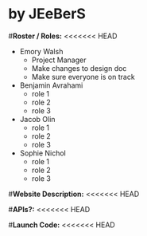 # <Project Name> by JEeBerS


#**Roster / Roles:**
<<<<<<< HEAD

- Emory Walsh
  - Project Manager
  - Make changes to design doc
  - Make sure everyone is on track
- Benjamin Avrahami
  - role 1
  - role 2
  - role 3
- Jacob Olin
  - role 1
  - role 2
  - role 3
- Sophie Nichol
  - role 1
  - role 2
  - role 3

#**Website Description:**
<<<<<<< HEAD


#**APIs?:**
<<<<<<< HEAD


#**Launch Code:**
<<<<<<< HEAD
